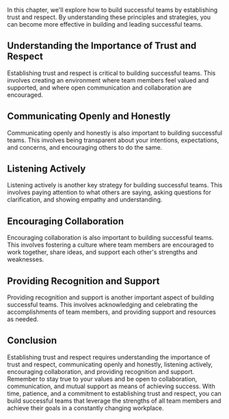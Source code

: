 
In this chapter, we'll explore how to build successful teams by establishing trust and respect. By understanding these principles and strategies, you can become more effective in building and leading successful teams.

Understanding the Importance of Trust and Respect
-------------------------------------------------

Establishing trust and respect is critical to building successful teams. This involves creating an environment where team members feel valued and supported, and where open communication and collaboration are encouraged.

Communicating Openly and Honestly
---------------------------------

Communicating openly and honestly is also important to building successful teams. This involves being transparent about your intentions, expectations, and concerns, and encouraging others to do the same.

Listening Actively
------------------

Listening actively is another key strategy for building successful teams. This involves paying attention to what others are saying, asking questions for clarification, and showing empathy and understanding.

Encouraging Collaboration
-------------------------

Encouraging collaboration is also important to building successful teams. This involves fostering a culture where team members are encouraged to work together, share ideas, and support each other's strengths and weaknesses.

Providing Recognition and Support
---------------------------------

Providing recognition and support is another important aspect of building successful teams. This involves acknowledging and celebrating the accomplishments of team members, and providing support and resources as needed.

Conclusion
----------

Establishing trust and respect requires understanding the importance of trust and respect, communicating openly and honestly, listening actively, encouraging collaboration, and providing recognition and support. Remember to stay true to your values and be open to collaboration, communication, and mutual support as means of achieving success. With time, patience, and a commitment to establishing trust and respect, you can build successful teams that leverage the strengths of all team members and achieve their goals in a constantly changing workplace.
